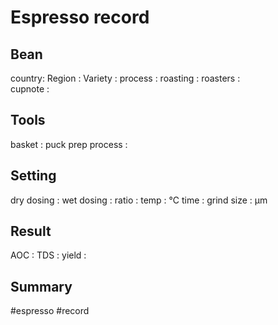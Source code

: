 # Espresso record
 
 ## Bean
 country: 
 Region : 
 Variety : 
 process : 
 roasting : 
 roasters :  
 cupnote : 

## Tools
 basket : 
 puck prep process : 

 ## Setting
 dry dosing : 
 wet dosing : 
 ratio : 
 temp : ℃
 time : 
 grind size : μm
 
 ## Result
 AOC : 
 TDS : 
 yield : 



## Summary 





#espresso 
#record 
